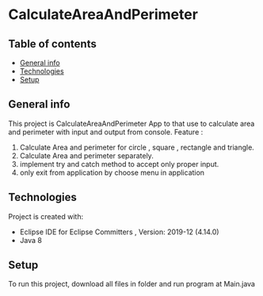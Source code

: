# CalculateAreaAndPerimeter

## Table of contents
* [General info](#general-info)
* [Technologies](#technologies)
* [Setup](#setup)

## General info
This project is CalculateAreaAndPerimeter App to  that use to calculate area and perimeter with input and output from console.
Feature :
1. Calculate Area and perimeter for circle , square , rectangle and triangle.
2. Calculate Area and perimeter separately.
3. implement try and catch method to accept only proper input.
4. only exit from application by choose menu in application

## Technologies
Project is created with:
* Eclipse IDE for Eclipse Committers , Version: 2019-12 (4.14.0)
* Java 8
	
## Setup
To run this project, download all files in folder and run program at Main.java 


